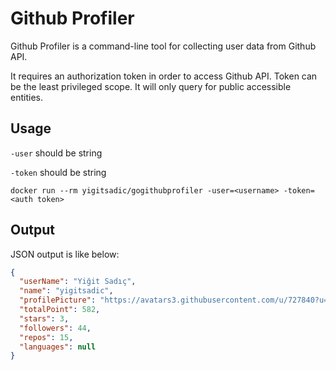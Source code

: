 # Github Profiler

Github Profiler is a command-line tool for collecting user data from Github API.

It requires an authorization token in order to access Github API.
Token can be the least privileged scope. It will only query for public accessible entities.

## Usage

`-user` should be string

`-token` should be string

```
docker run --rm yigitsadic/gogithubprofiler -user=<username> -token=<auth token>
```

## Output

JSON output is like below:

```json
{
  "userName": "Yiğit Sadıç",
  "name": "yigitsadic",
  "profilePicture": "https://avatars3.githubusercontent.com/u/727840?u=1cd118b339885ab5d46aeec8bb40d6ba31652203\u0026v=4",
  "totalPoint": 582,
  "stars": 3,
  "followers": 44,
  "repos": 15,
  "languages": null
}
```
